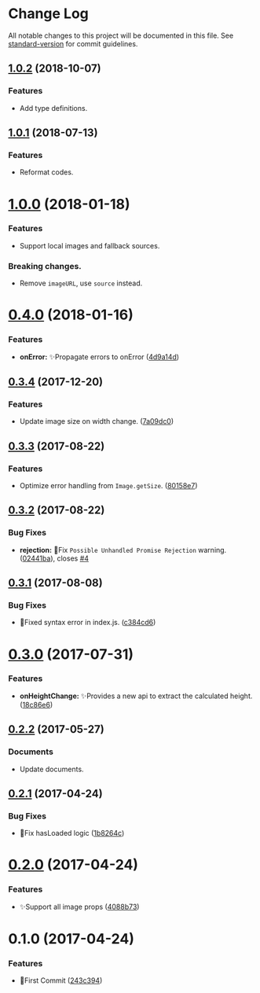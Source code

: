 # Change Log

All notable changes to this project will be documented in this file. See [standard-version](https://github.com/conventional-changelog/standard-version) for commit guidelines.

<a name="1.0.2"></a>
## [1.0.2](https://github.com/vivaxy/react-native-auto-height-image/compare/v1.0.1...v1.0.2) (2018-10-07)


### Features

* Add type definitions.



<a name="1.0.1"></a>
## [1.0.1](https://github.com/vivaxy/react-native-auto-height-image/compare/v1.0.0...v1.0.1) (2018-07-13)


### Features

* Reformat codes.



<a name="1.0.0"></a>
# [1.0.0](https://github.com/vivaxy/react-native-auto-height-image/compare/v0.4.0...v1.0.0) (2018-01-18)


### Features

* Support local images and fallback sources.


### Breaking changes.

* Remove `imageURL`, use `source` instead.



<a name="0.4.0"></a>
# [0.4.0](https://github.com/vivaxy/react-native-auto-height-image/compare/v0.3.4...v0.4.0) (2018-01-16)


### Features

* **onError:** :sparkles:Propagate errors to onError ([4d9a14d](https://github.com/vivaxy/react-native-auto-height-image/commit/4d9a14d))



<a name="0.3.4"></a>
## [0.3.4](https://github.com/vivaxy/react-native-auto-height-image/compare/v0.3.3...v0.3.4) (2017-12-20)


### Features

* Update image size on width change. ([7a09dc0](https://github.com/vivaxy/react-native-auto-height-image/commit/7a09dc0))



<a name="0.3.3"></a>
## [0.3.3](https://github.com/vivaxy/react-native-auto-height-image/compare/v0.3.2...v0.3.3) (2017-08-22)


### Features

* Optimize error handling from `Image.getSize`. ([80158e7](https://github.com/vivaxy/react-native-auto-height-image/commit/80158e7))



<a name="0.3.2"></a>
## [0.3.2](https://github.com/vivaxy/react-native-auto-height-image/compare/v0.3.1...v0.3.2) (2017-08-22)


### Bug Fixes

* **rejection:** :bug:Fix `Possible Unhandled Promise Rejection` warning. ([02441ba](https://github.com/vivaxy/react-native-auto-height-image/commit/02441ba)), closes [#4](https://github.com/vivaxy/react-native-auto-height-image/issues/4)



<a name="0.3.1"></a>
## [0.3.1](https://github.com/vivaxy/react-native-auto-height-image/compare/v0.3.0...v0.3.1) (2017-08-08)


### Bug Fixes

* :bug:Fixed syntax error in index.js. ([c384cd6](https://github.com/vivaxy/react-native-auto-height-image/commit/c384cd6))



<a name="0.3.0"></a>
# [0.3.0](https://github.com/vivaxy/react-native-auto-height-image/compare/v0.2.2...v0.3.0) (2017-07-31)


### Features

* **onHeightChange:** :sparkles:Provides a new api to extract the calculated height. ([18c86e6](https://github.com/vivaxy/react-native-auto-height-image/commit/18c86e6))



<a name="0.2.2"></a>
## [0.2.2](https://github.com/vivaxy/react-native-auto-height-image/compare/v0.2.1...v0.2.2) (2017-05-27)


### Documents

* Update documents.



<a name="0.2.1"></a>
## [0.2.1](https://github.com/vivaxy/react-native-auto-height-image/compare/v0.2.0...v0.2.1) (2017-04-24)


### Bug Fixes

* :bug:Fix hasLoaded logic ([1b8264c](https://github.com/vivaxy/react-native-auto-height-image/commit/1b8264c))



<a name="0.2.0"></a>
# [0.2.0](https://github.com/vivaxy/react-native-auto-height-image/compare/v0.1.0...v0.2.0) (2017-04-24)


### Features

* :sparkles:Support all image props ([4088b73](https://github.com/vivaxy/react-native-auto-height-image/commit/4088b73))



<a name="0.1.0"></a>
# 0.1.0 (2017-04-24)


### Features

* :tada:First Commit ([243c394](https://github.com/vivaxy/react-native-auto-height-image/commit/243c394))
